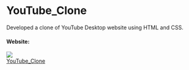 ﻿# YouTube_Clone
Developed a clone of YouTube Desktop website using HTML and CSS.
<h4>Website:</h4>
<a href="https://bhaviknetam.github.io/YouTube_Clone/" target="_blank">
  <img src="https://th.bing.com/th?id=ODLS.c0f780d9-19dc-4880-9137-f40a77ad8077&w=32&h=32&qlt=90&pcl=fffffa&o=6&pid=1.2" >
</a>
<br>
<a href="https://bhaviknetam.github.io/YouTube_Clone/" target="_blank">YouTube_Clone</a>
